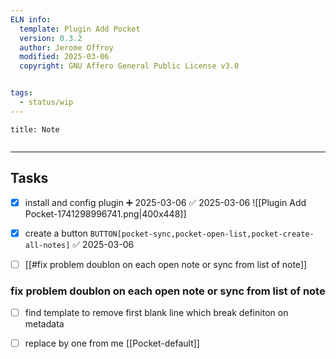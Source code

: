 ```yaml
---
ELN info:
  template: Plugin Add Pocket 
  version: 0.3.2
  author: Jerome Offroy
  modified: 2025-03-06
  copyright: GNU Affero General Public License v3.0


tags:
  - status/wip
---
```



````ad-note
title: Note


````

---
## Tasks
- [x] install and config plugin ➕ 2025-03-06 ✅ 2025-03-06
![[Plugin Add Pocket-1741298996741.png|400x448]]
- [x] create a button  `BUTTON[pocket-sync,pocket-open-list,pocket-create-all-notes]` ✅ 2025-03-06
- [ ] [[#fix problem doublon on each  open note or sync from  list of note]]




### fix problem doublon on each  open note or sync from  list of note
- [ ] find template to remove first blank line which break definiton on metadata
- [ ] replace by one from me [[Pocket-default]]

